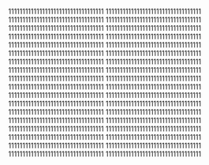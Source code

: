 1111111111111111111111111111111111
1111111111111111111111111111111111
1111111111111111111111111111111111
1111111111111111111111111111111111
1111111111111111111111111111111111
1111111111111111111111111111111111
1111111111111111111111111111111111
1111111111111111111111111111111111
1111111111111111111111111111111111
1111111111111111111111111111111111
1111111111111111111111111111111111
1111111111111111111111111111111111
1111111111111111111111111111111111
1111111111111111111111111111111111
1111111111111111111111111111111111
1111111111111111111111111111111111
1111111111111111111111111111111111
1111111111111111111111111111111111
1111111111111111111111111111111111
1111111111111111111111111111111111
1111111111111111111111111111111111
1111111111111111111111111111111111
1111111111111111111111111111111111
1111111111111111111111111111111111
1111111111111111111111111111111111
1111111111111111111111111111111111
1111111111111111111111111111111111
1111111111111111111111111111111111
1111111111111111111111111111111111
1111111111111111111111111111111111
1111111111111111111111111111111111
1111111111111111111111111111111111
1111111111111111111111111111111111
1111111111111111111111111111111111
1111111111111111111111111111111111
1111111111111111111111111111111111

